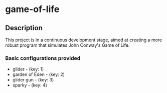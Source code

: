 # game-of-life

## Description
This project is in a continuous development stage, aimed at creating a more robust program that simulates John Conway's Game of Life.

### Basic configurations provided
+ glider - (key: 1)
+ garden of Eden - (key: 2)
+ glider gun - (key: 3)
+ sparky - (key: 4)

